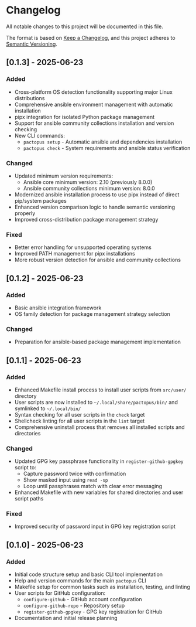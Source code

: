 # Changelog

All notable changes to this project will be documented in this file.

The format is based on [Keep a Changelog](https://keepachangelog.com/en/1.0.0/),
and this project adheres to [Semantic Versioning](https://semver.org/spec/v2.0.0.html).

## [0.1.3] - 2025-06-23

### Added
- Cross-platform OS detection functionality supporting major Linux distributions
- Comprehensive ansible environment management with automatic installation
- pipx integration for isolated Python package management
- Support for ansible community collections installation and version checking
- New CLI commands:
  - `pactopus setup` - Automatic ansible and dependencies installation
  - `pactopus check` - System requirements and ansible status verification

### Changed
- Updated minimum version requirements:
  - Ansible core minimum version: 2.10 (previously 8.0.0)
  - Ansible community collections minimum version: 8.0.0
- Modernized ansible installation process to use pipx instead of direct pip/system packages
- Enhanced version comparison logic to handle semantic versioning properly
- Improved cross-distribution package management strategy

### Fixed
- Better error handling for unsupported operating systems
- Improved PATH management for pipx installations
- More robust version detection for ansible and community collections

## [0.1.2] - 2025-06-23

### Added
- Basic ansible integration framework
- OS family detection for package management strategy selection

### Changed
- Preparation for ansible-based package management implementation

## [0.1.1] - 2025-06-23

### Added
- Enhanced Makefile install process to install user scripts from `src/user/` directory
- User scripts are now installed to `~/.local/share/pactopus/bin/` and symlinked to `~/.local/bin/`
- Syntax checking for all user scripts in the `check` target
- Shellcheck linting for all user scripts in the `lint` target
- Comprehensive uninstall process that removes all installed scripts and directories

### Changed
- Updated GPG key passphrase functionality in `register-github-gpgkey` script to:
  - Capture password twice with confirmation
  - Show masked input using `read -sp`
  - Loop until passphrases match with clear error messaging
- Enhanced Makefile with new variables for shared directories and user script paths

### Fixed
- Improved security of password input in GPG key registration script

## [0.1.0] - 2025-06-23

### Added
- Initial code structure setup and basic CLI tool implementation
- Help and version commands for the main `pactopus` CLI
- Makefile setup for common tasks such as installation, testing, and linting
- User scripts for GitHub configuration:
  - `configure-github` - GitHub account configuration
  - `configure-github-repo` - Repository setup
  - `register-github-gpgkey` - GPG key registration for GitHub
- Documentation and initial release planning